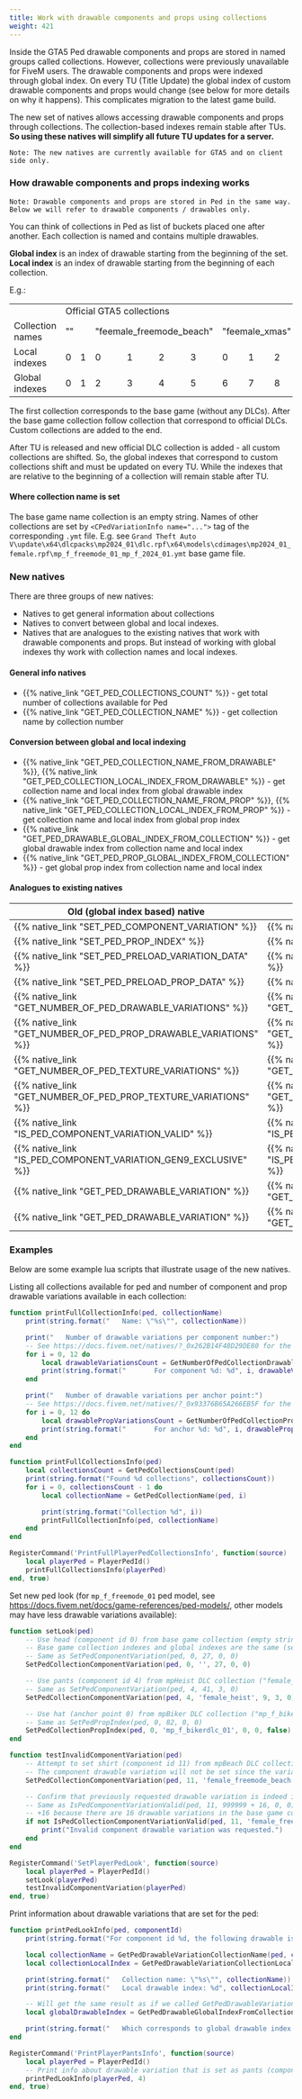 ```yaml
---
title: Work with drawable components and props using collections
weight: 421
---
```


Inside the GTA5 Ped drawable components and props are stored in named groups called collections. However, collections were previously unavailable for FiveM users. The drawable components and props were indexed through global index. On every TU (Title Update) the global index of custom drawable components and props would change (see below for more details on why it happens). This complicates migration to the latest game build.

The new set of natives allows accessing drawable components and props through collections. The collection-based indexes remain stable after TUs. **So using these natives will simplify all future TU updates for a server.**

    Note: The new natives are currently available for GTA5 and on client side only.

### How drawable components and props indexing works

    Note: Drawable components and props are stored in Ped in the same way. Below we will refer to drawable components / drawables only.

You can think of collections in Ped as list of buckets placed one after another. Each collection is named and contains multiple drawables.

**Global index** is an index of drawable starting from the beginning of the set. **Local index** is an index of drawable starting from the beginning of each collection.

E.g.:

<table><tbody>
  <tr>
    <td></td>
    <td colspan="9">Official GTA5 collections</td>
    <td colspan="3">Custom collections</td>
  </tr>
  <tr>
    <td>Collection names</td>
    <td colspan="2">""</td>
    <td colspan="4">"feemale_freemode_beach"</td>
    <td colspan="3">"feemale_xmas"</td>
    <td colspan="3">"custom_collection"</td>
  </tr>
  <tr>
    <td>Local indexes</td>
    <td>0</td>
    <td>1</td>
    <td>0</td>
    <td>1</td>
    <td>2</td>
    <td>3</td>
    <td>0</td>
    <td>1</td>
    <td>2</td>
    <td>0</td>
    <td>1</td>
    <td>2</td>
  </tr>
  <tr>
    <td>Global indexes</td>
    <td>0</td>
    <td>1</td>
    <td>2</td>
    <td>3</td>
    <td>4</td>
    <td>5</td>
    <td>6</td>
    <td>7</td>
    <td>8</td>
    <td>9</td>
    <td>10</td>
    <td>11</td>
  </tr>
</tbody>
</table>

The first collection corresponds to the base game (without any DLCs). After the base game collection follow collection that correspond to official DLCs. Custom collections are added to the end.

After TU is released and new official DLC collection is added - all custom collections are shifted. So, the global indexes that correspond to custom collections shift and must be updated on every TU. While the indexes that are relative to the beginning of a collection will remain stable after TU.

#### Where collection name is set

The base game name collection is an empty string. Names of other collections are set by `<CPedVariationInfo name="...">` tag of the corresponding `.ymt` file. E.g. see `Grand Theft Auto V\update\x64\dlcpacks\mp2024_01\dlc.rpf\x64\models\cdimages\mp2024_01_female.rpf\mp_f_freemode_01_mp_f_2024_01.ymt` base game file.

### New natives

There are three groups of new natives:
- Natives to get general information about collections 
- Natives to convert between global and local indexes.
- Natives that are analogues to the existing natives that work with drawable components and props. But instead of working with global indexes thy work with collection names and local indexes.

#### General info natives

- {{% native_link "GET_PED_COLLECTIONS_COUNT" %}} - get total number of collections available for Ped
- {{% native_link "GET_PED_COLLECTION_NAME" %}} - get collection name by collection number

#### Conversion between global and local indexing

- {{% native_link "GET_PED_COLLECTION_NAME_FROM_DRAWABLE" %}}, {{% native_link "GET_PED_COLLECTION_LOCAL_INDEX_FROM_DRAWABLE" %}} - get collection name and local index from global drawable index
- {{% native_link "GET_PED_COLLECTION_NAME_FROM_PROP" %}}, {{% native_link "GET_PED_COLLECTION_LOCAL_INDEX_FROM_PROP" %}} - get collection name and local index from global prop index
- {{% native_link "GET_PED_DRAWABLE_GLOBAL_INDEX_FROM_COLLECTION" %}} - get global drawable index from collection name and local index
- {{% native_link "GET_PED_PROP_GLOBAL_INDEX_FROM_COLLECTION" %}} - get global prop index from collection name and local index

#### Analogues to existing natives

| Old (global index based) native | New (collection-based) native |
| ---------- | ---------- |
| {{% native_link "SET_PED_COMPONENT_VARIATION" %}} | {{% native_link "SET_PED_COLLECTION_COMPONENT_VARIATION" %}} |
| {{% native_link "SET_PED_PROP_INDEX" %}} | {{% native_link "SET_PED_COLLECTION_PROP_INDEX" %}} |
| {{% native_link "SET_PED_PRELOAD_VARIATION_DATA" %}} | {{% native_link "SET_PED_COLLECTION_PRELOAD_VARIATION_DATA" %}} |
| {{% native_link "SET_PED_PRELOAD_PROP_DATA" %}} | {{% native_link "SET_PED_COLLECTION_PRELOAD_PROP_DATA" %}} |
| {{% native_link "GET_NUMBER_OF_PED_DRAWABLE_VARIATIONS" %}} | {{% native_link "GET_NUMBER_OF_PED_COLLECTION_DRAWABLE_VARIATIONS" %}} |
| {{% native_link "GET_NUMBER_OF_PED_PROP_DRAWABLE_VARIATIONS" %}} | {{% native_link "GET_NUMBER_OF_PED_COLLECTION_PROP_DRAWABLE_VARIATIONS" %}} |
| {{% native_link "GET_NUMBER_OF_PED_TEXTURE_VARIATIONS" %}} | {{% native_link "GET_NUMBER_OF_PED_COLLECTION_TEXTURE_VARIATIONS" %}} |
| {{% native_link "GET_NUMBER_OF_PED_PROP_TEXTURE_VARIATIONS" %}} | {{% native_link "GET_NUMBER_OF_PED_COLLECTION_PROP_TEXTURE_VARIATIONS" %}} |
| {{% native_link "IS_PED_COMPONENT_VARIATION_VALID" %}} | {{% native_link "IS_PED_COLLECTION_COMPONENT_VARIATION_VALID" %}} |
| {{% native_link "IS_PED_COMPONENT_VARIATION_GEN9_EXCLUSIVE" %}} | {{% native_link "IS_PED_COLLECTION_COMPONENT_VARIATION_GEN9_EXCLUSIVE" %}} |
| {{% native_link "GET_PED_DRAWABLE_VARIATION" %}} | {{% native_link "GET_PED_DRAWABLE_VARIATION_COLLECTION_LOCAL_INDEX" %}} |
| {{% native_link "GET_PED_DRAWABLE_VARIATION" %}} | {{% native_link "GET_PED_DRAWABLE_VARIATION_COLLECTION_NAME" %}} |

### Examples

Below are some example lua scripts that illustrate usage of the new natives.

Listing all collections available for ped and number of component and prop drawable variations available in each collection:

```lua
function printFullCollectionInfo(ped, collectionName)
    print(string.format("   Name: \"%s\"", collectionName))

    print("   Number of drawable variations per component number:")
    -- See https://docs.fivem.net/natives/?_0x262B14F48D29DE80 for the list of all components.
    for i = 0, 12 do
        local drawableVariationsCount = GetNumberOfPedCollectionDrawableVariations(ped, i, collectionName)
        print(string.format("       For component %d: %d", i, drawableVariationsCount))
    end

    print("   Number of drawable variations per anchor point:")
    -- See https://docs.fivem.net/natives/?_0x93376B65A266EB5F for the list of all anchor points.
    for i = 0, 12 do
        local drawablePropVariationsCount = GetNumberOfPedCollectionPropDrawableVariations(ped, i, collectionName)
        print(string.format("       For anchor %d: %d", i, drawablePropVariationsCount))
    end
end

function printFullCollectionsInfo(ped)
    local collectionsCount = GetPedCollectionsCount(ped)
    print(string.format("Found %d collections", collectionsCount))
    for i = 0, collectionsCount - 1 do
        local collectionName = GetPedCollectionName(ped, i)

        print(string.format("Collection %d", i))
        printFullCollectionInfo(ped, collectionName)
    end
end

RegisterCommand('PrintFullPlayerPedCollectionsInfo', function(source)
    local playerPed = PlayerPedId()
    printFullCollectionsInfo(playerPed)
end, true)
```

Set new ped look (for `mp_f_freemode_01` ped model, see https://docs.fivem.net/docs/game-references/ped-models/, other models may have less drawable variations available):

```lua
function setLook(ped)
    -- Use head (component id 0) from base game collection (empty string) and local index 27.
    -- Base game collection indexes and global indexes are the same (see documentation above).
    -- Same as SetPedComponentVariation(ped, 0, 27, 0, 0)
    SetPedCollectionComponentVariation(ped, 0, '', 27, 0, 0)

    -- Use pants (component id 4) from mpHeist DLC collection ("female_heist"), local index 9 and texture number 3.
    -- Same as SetPedComponentVariation(ped, 4, 41, 3, 0)
    SetPedCollectionComponentVariation(ped, 4, 'female_heist', 9, 3, 0)

    -- Use hat (anchor point 0) from mpBiker DLC collection ("mp_f_bikerdlc_01"), local index 0 and texture number 0.
    -- Same as SetPedPropIndex(ped, 0, 82, 0, 0)
    SetPedCollectionPropIndex(ped, 0, 'mp_f_bikerdlc_01', 0, 0, false)
end

function testInvalidComponentVariation(ped)
    -- Attempt to set shirt (component id 11) from mpBeach DLC collection ("female_freemode_beach") but invalid (out of bounds) local index 999999.
    -- The component drawable variation will not be set since the variation is invalid.
    SetPedCollectionComponentVariation(ped, 11, 'female_freemode_beach', 999999, 0, 0)

    -- Confirm that previously requested drawable variation is indeed invalid.
    -- Same as IsPedComponentVariationValid(ped, 11, 999999 + 16, 0, 0)
    -- +16 because there are 16 drawable variations in the base game collection that go before the mpBeach DLC collection.
    if not IsPedCollectionComponentVariationValid(ped, 11, 'female_freemode_beach', 999999, 0, 0) then
        print("Invalid component drawable variation was requested.")
    end
end

RegisterCommand('SetPlayerPedLook', function(source)
    local playerPed = PlayerPedId()
    setLook(playerPed)
    testInvalidComponentVariation(playerPed)
end, true)
```

Print information about drawable variations that are set for the ped:

```lua
function printPedLookInfo(ped, componentId)
    print(string.format("For component id %d, the following drawable is used:", componentId))

    local collectionName = GetPedDrawableVariationCollectionName(ped, componentId)
    local collectionLocalIndex = GetPedDrawableVariationCollectionLocalIndex(ped, componentId)

    print(string.format("   Collection name: \"%s\"", collectionName))
    print(string.format("   Local drawable index: %d", collectionLocalIndex))

    -- Will get the same result as if we called GetPedDrawableVariation(ped, componentId)
    local globalDrawableIndex = GetPedDrawableGlobalIndexFromCollection(ped, componentId, collectionName, collectionLocalIndex)

    print(string.format("   Which corresponds to global drawable index: %d", globalDrawableIndex))
end

RegisterCommand('PrintPlayerPantsInfo', function(source)
    local playerPed = PlayerPedId()
    -- Print info about drawable variation that is set as pants (component id 4).
    printPedLookInfo(playerPed, 4)
end, true)
```
